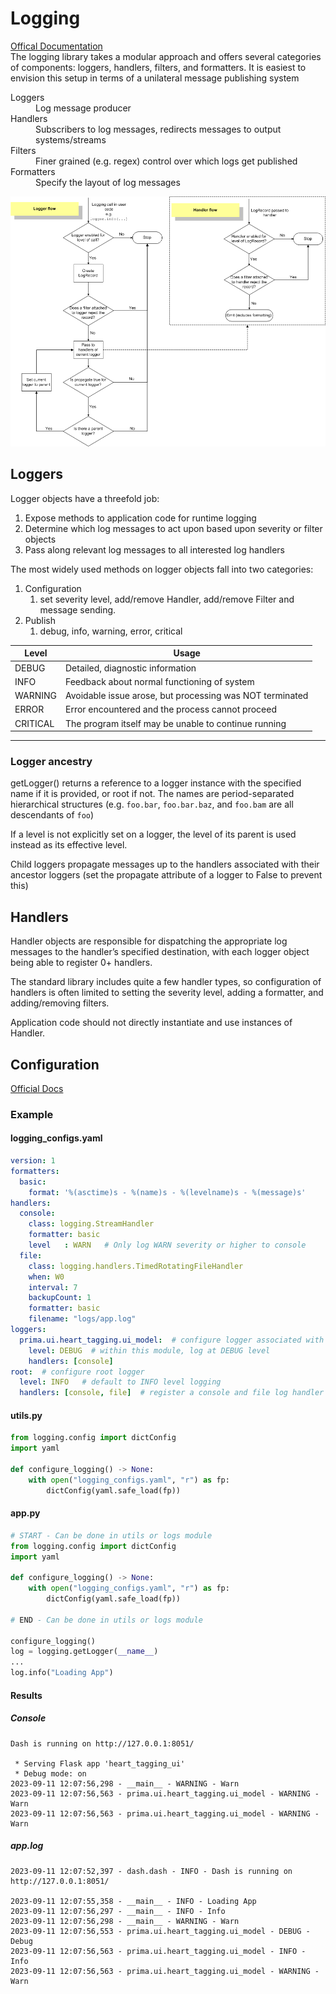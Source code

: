 # Logging
[Offical Documentation](https://docs.python.org/3/howto/logging.html) <br>
The logging library takes a modular approach and offers several categories of components: loggers, handlers, filters, and formatters.  It is easiest to envision this setup in terms of a unilateral message publishing system

<dl>
  <dt>Loggers</dt>
  <dd>Log message producer</dd>
  <dt>Handlers</dt>
  <dd>Subscribers to log messages, redirects messages to output systems/streams</dd>
  <dt>Filters</dt>
  <dd>Finer grained (e.g. regex) control over which logs get published</dd>
  <dt>Formatters</dt>
  <dd>Specify the layout of log messages</dd>
</dl>

![Logging Flow chart](images/logging_flow.png)

## Loggers
Logger objects have a threefold job:
1. Expose methods to application code for runtime logging
2. Determine which log messages to act upon based upon severity or filter objects
3. Pass along relevant log messages to all interested log handlers

The most widely used methods on logger objects fall into two categories:
1. Configuration
   1. set severity level, add/remove Handler, add/remove Filter and message sending.
2. Publish
   1. debug, info, warning, error, critical

| Level    | Usage                                                    |
| -------- | -------------------------------------------------------- |
| DEBUG    | Detailed, diagnostic information                         |
| INFO     | Feedback about normal functioning of system              |
| WARNING  | Avoidable issue arose, but processing was NOT terminated |
| ERROR    | Error encountered and the process cannot proceed         |
| CRITICAL | The program itself may be unable to continue running     |
---
### Logger ancestry
getLogger() returns a reference to a logger instance with the specified name if it is provided, or root if not. The names are period-separated hierarchical structures (e.g. `foo.bar`, `foo.bar.baz`, and `foo.bam` are all descendants of `foo`)

If a level is not explicitly set on a logger, the level of its parent is used instead as its effective level.

Child loggers propagate messages up to the handlers associated with their ancestor loggers (set the propagate attribute of a logger to False to prevent this)

## Handlers
Handler objects are responsible for dispatching the appropriate log messages to the handler’s specified destination, with each logger object being able to register 0+ handlers.

The standard library includes quite a few handler types, so configuration of handlers is often limited to setting the severity level, adding a formatter, and adding/removing filters.

Application code should not directly instantiate and use instances of Handler.

## Configuration
[Official Docs](https://docs.python.org/3/library/logging.config.html#module-logging.config)

### Example
#### logging_configs.yaml
```yaml
version: 1
formatters:
  basic:
    format: '%(asctime)s - %(name)s - %(levelname)s - %(message)s'
handlers:
  console:
    class: logging.StreamHandler
    formatter: basic
    level   : WARN   # Only log WARN severity or higher to console
  file:
    class: logging.handlers.TimedRotatingFileHandler
    when: W0
    interval: 7
    backupCount: 1
    formatter: basic
    filename: "logs/app.log"
loggers:
  prima.ui.heart_tagging.ui_model:  # configure logger associated with a module
    level: DEBUG  # within this module, log at DEBUG level
    handlers: [console]
root:  # configure root logger
  level: INFO   # default to INFO level logging
  handlers: [console, file]  # register a console and file log handler
```
#### utils.py
```python
from logging.config import dictConfig
import yaml

def configure_logging() -> None:
    with open("logging_configs.yaml", "r") as fp:
        dictConfig(yaml.safe_load(fp))
```
#### app.py
```python
# START - Can be done in utils or logs module
from logging.config import dictConfig
import yaml

def configure_logging() -> None:
    with open("logging_configs.yaml", "r") as fp:
        dictConfig(yaml.safe_load(fp))

# END - Can be done in utils or logs module

configure_logging()
log = logging.getLogger(__name__)
...
log.info("Loading App")
```

#### Results
##### Console
```
Dash is running on http://127.0.0.1:8051/

 * Serving Flask app 'heart_tagging_ui'
 * Debug mode: on
2023-09-11 12:07:56,298 - __main__ - WARNING - Warn
2023-09-11 12:07:56,563 - prima.ui.heart_tagging.ui_model - WARNING - Warn
2023-09-11 12:07:56,563 - prima.ui.heart_tagging.ui_model - WARNING - Warn
```

##### app.log
```
2023-09-11 12:07:52,397 - dash.dash - INFO - Dash is running on http://127.0.0.1:8051/

2023-09-11 12:07:55,358 - __main__ - INFO - Loading App
2023-09-11 12:07:56,297 - __main__ - INFO - Info
2023-09-11 12:07:56,298 - __main__ - WARNING - Warn
2023-09-11 12:07:56,553 - prima.ui.heart_tagging.ui_model - DEBUG - Debug
2023-09-11 12:07:56,563 - prima.ui.heart_tagging.ui_model - INFO - Info
2023-09-11 12:07:56,563 - prima.ui.heart_tagging.ui_model - WARNING - Warn
```
